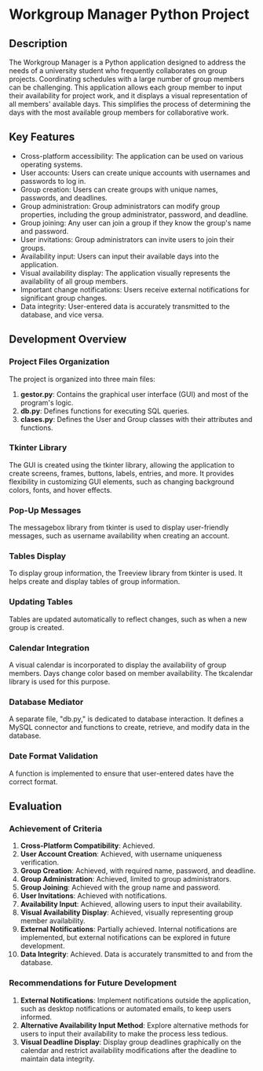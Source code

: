 # Workgroup Manager Python Project

## Description
The Workgroup Manager is a Python application designed to address the needs of a university student who frequently collaborates on group projects. Coordinating schedules with a large number of group members can be challenging. This application allows each group member to input their availability for project work, and it displays a visual representation of all members' available days. This simplifies the process of determining the days with the most available group members for collaborative work.

## Key Features
- Cross-platform accessibility: The application can be used on various operating systems.
- User accounts: Users can create unique accounts with usernames and passwords to log in.
- Group creation: Users can create groups with unique names, passwords, and deadlines.
- Group administration: Group administrators can modify group properties, including the group administrator, password, and deadline.
- Group joining: Any user can join a group if they know the group's name and password.
- User invitations: Group administrators can invite users to join their groups.
- Availability input: Users can input their available days into the application.
- Visual availability display: The application visually represents the availability of all group members.
- Important change notifications: Users receive external notifications for significant group changes.
- Data integrity: User-entered data is accurately transmitted to the database, and vice versa.

## Development Overview

### Project Files Organization
The project is organized into three main files:
1. **gestor.py**: Contains the graphical user interface (GUI) and most of the program's logic.
2. **db.py**: Defines functions for executing SQL queries.
3. **clases.py**: Defines the User and Group classes with their attributes and functions.

### Tkinter Library
The GUI is created using the tkinter library, allowing the application to create screens, frames, buttons, labels, entries, and more. It provides flexibility in customizing GUI elements, such as changing background colors, fonts, and hover effects.

### Pop-Up Messages
The messagebox library from tkinter is used to display user-friendly messages, such as username availability when creating an account.

### Tables Display
To display group information, the Treeview library from tkinter is used. It helps create and display tables of group information.

### Updating Tables
Tables are updated automatically to reflect changes, such as when a new group is created.

### Calendar Integration
A visual calendar is incorporated to display the availability of group members. Days change color based on member availability. The tkcalendar library is used for this purpose.

### Database Mediator
A separate file, "db.py," is dedicated to database interaction. It defines a MySQL connector and functions to create, retrieve, and modify data in the database.

### Date Format Validation
A function is implemented to ensure that user-entered dates have the correct format.

## Evaluation

### Achievement of Criteria
1. **Cross-Platform Compatibility**: Achieved.
2. **User Account Creation**: Achieved, with username uniqueness verification.
3. **Group Creation**: Achieved, with required name, password, and deadline.
4. **Group Administration**: Achieved, limited to group administrators.
5. **Group Joining**: Achieved with the group name and password.
6. **User Invitations**: Achieved with notifications.
7. **Availability Input**: Achieved, allowing users to input their availability.
8. **Visual Availability Display**: Achieved, visually representing group member availability.
9. **External Notifications**: Partially achieved. Internal notifications are implemented, but external notifications can be explored in future development.
10. **Data Integrity**: Achieved. Data is accurately transmitted to and from the database.

### Recommendations for Future Development
1. **External Notifications**: Implement notifications outside the application, such as desktop notifications or automated emails, to keep users informed.
2. **Alternative Availability Input Method**: Explore alternative methods for users to input their availability to make the process less tedious.
3. **Visual Deadline Display**: Display group deadlines graphically on the calendar and restrict availability modifications after the deadline to maintain data integrity.
